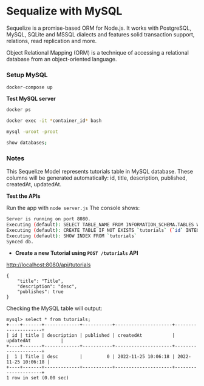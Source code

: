 # Sequalize with MySQL

Sequelize is a promise-based ORM for Node.js. It works with PostgreSQL, MySQL, SQLite and MSSQL dialects and features solid transaction support, relations, read replication and more.

Object Relational Mapping (ORM) is a technique of accessing a relational database from an object-oriented language. 

### Setup MySQL

`docker-compose up`

__Test MySQL server__
```sh
docker ps

docker exec -it *container_id* bash

mysql -uroot -proot

show databases;
```

### Notes

This Sequelize Model represents tutorials table in MySQL database. These columns will be generated automatically: id, title, description, published, createdAt, updatedAt.

**Test the APIs**

Run the app with `node server.js`
The console shows:
```sh
Server is running on port 8080.
Executing (default): SELECT TABLE_NAME FROM INFORMATION_SCHEMA.TABLES WHERE TABLE_TYPE = 'BASE TABLE' AND TABLE_NAME = 'tutorials' AND TABLE_SCHEMA = 'testdb'
Executing (default): CREATE TABLE IF NOT EXISTS `tutorials` (`id` INTEGER NOT NULL auto_increment , `title` VARCHAR(255), `description` VARCHAR(255), `published` TINYINT(1), `createdAt` DATETIME NOT NULL, `updatedAt` DATETIME NOT NULL, PRIMARY KEY (`id`)) ENGINE=InnoDB;
Executing (default): SHOW INDEX FROM `tutorials`
Synced db.
```
- **Create a new Tutorial  using `POST /tutorials` API**

[http://localhost:8080/api/tutorials](http://localhost:8080/api/tutorials)

```json5
{
    "title": "Title",
    "description": "desc",
    "publishes": true
}
```

Checking the MySQL table will output:

```
mysql> select * from tutorials;
+----+-------+-------------+-----------+---------------------+---------------------+
| id | title | description | published | createdAt           | updatedAt           |
+----+-------+-------------+-----------+---------------------+---------------------+
|  1 | Title | desc        |         0 | 2022-11-25 10:06:18 | 2022-11-25 10:06:18 |
+----+-------+-------------+-----------+---------------------+---------------------+
1 row in set (0.00 sec)
```